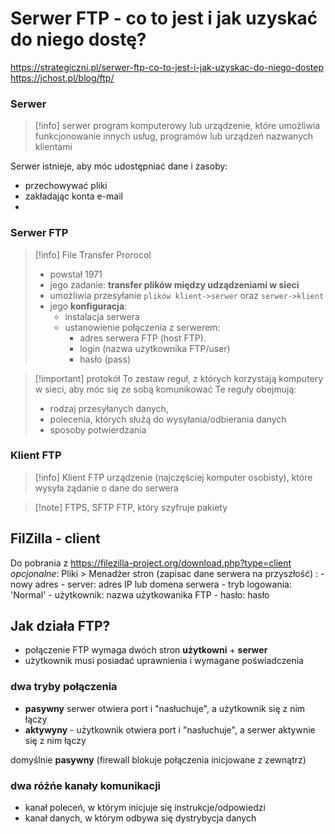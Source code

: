 
# Serwer FTP - co to jest i jak uzyskać do niego dostę?
https://strategiczni.pl/serwer-ftp-co-to-jest-i-jak-uzyskac-do-niego-dostep
https://jchost.pl/blog/ftp/

### Serwer
>[!info] serwer
>program komputerowy lub urządzenie, które umożliwia funkcjonowanie innych usług, programów lub urządzeń nazwanych klientami

Serwer istnieje, aby móc udostępniać dane i zasoby:
- przechowywać pliki
- zakładając konta e-mail
- 

### Serwer FTP
>[!info] File Transfer Prorocol
> - powstał 1971
> - jego zadanie: **transfer plików między udządzeniami w sieci**
> - umożliwia przesyłanie `plików klient->serwer` oraz `serwer->klient` 
> - jego **konfiguracja**:
> 	- instalacja serwera
> 	- ustanowienie połączenia z serwerem:
> 		- adres serwera FTP (host FTP).
> 		- login (nazwa użytkownika FTP/user)
> 		- hasło (pass)

>[!important] protokół
>To zestaw reguł, z których korzystają komputery w sieci, aby móc się ze sobą komunikować
>Te reguły obejmują:
>- rodzaj przesyłanych danych,
>- polecenia, których służą do wysyłania/odbierania danych
>- sposoby potwierdzania


### Klient FTP
>[!info] Klient FTP
>urządzenie (najczęściej komputer osobisty), które wysyła żądanie o dane do serwera



>[!note]  FTPS, SFTP 
>FTP, który szyfruje pakiety



## FilZilla - client
Do pobrania z https://filezilla-project.org/download.php?type=client
*opcjonalne*: Pliki > Menadżer stron (zapisac dane serwera na przyszłość) :
	- nowy adres
		- server: adres IP lub domena serwera
		- tryb logowania: 'Normal'
		- użytkownik: nazwa użytkowanika FTP
		- hasło: hasło


## Jak działa FTP?
- połączenie FTP wymaga dwóch  stron **użytkowni** + **serwer**
- użytkownik musi posiadać uprawnienia i wymagane poświadczenia

### dwa tryby połączenia
- **pasywny** serwer otwiera port i "nasłuchuje", a użytkownik się z nim łączy
- **aktywyny** - użytkownik otwiera port i "nasłuchuje", a serwer aktywnie się z nim łączy

domyślnie **pasywny** (firewall blokuje połączenia inicjowane z zewnątrz)

### dwa różńe kanały komunikacji
- kanał poleceń, w którym inicjuje się instrukcje/odpowiedzi
- kanał danych, w którym odbywa się dystrybycja danych




